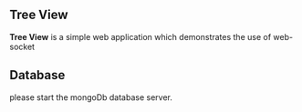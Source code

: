 ## Tree View ##

**Tree View** is a simple web application which demonstrates the use of web-socket 

## Database ##
please start the mongoDb database server.